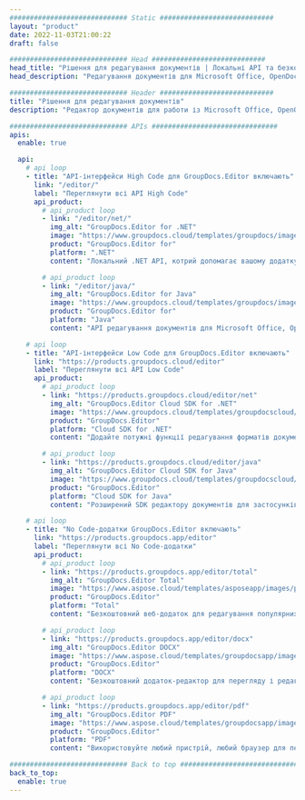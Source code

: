 ```yaml
---
############################# Static ############################
layout: "product"
date: 2022-11-03T21:00:22
draft: false

############################# Head ############################
head_title: "Рішення для редагування документів | Локальні API та безкоштовні додатки"
head_description: "Редагування документів для Microsoft Office, OpenDocument, PDF та інших форматів файлів із використанням локальних API чи додатки для онлайн-редактора документів."

############################# Header ############################
title: "Рішення для редагування документів"
description: "Редактор документів для работи із Microsoft Office, OpenOffice, PDF, HTML та іншими форматами файлів документів."

############################# APIs ###############################
apis:
  enable: true

  api:
    # api loop
    - title: "API-інтерфейси High Code для GroupDocs.Editor включають"
      link: "/editor/"
      label: "Переглянути всі API High Code"
      api_product:
        # api_product loop
        - link: "/editor/net/"
          img_alt: "GroupDocs.Editor for .NET"
          image: "https://www.groupdocs.cloud/templates/groupdocs/images/product-logos/groupdocs-editor-net.png"
          product: "GroupDocs.Editor for"
          platform: ".NET"
          content: "Локальний .NET API, котрий допомагає вашому додатку переглядати, редагувати і потім конвертувати документи."

        # api_product loop
        - link: "/editor/java/"
          img_alt: "GroupDocs.Editor for Java"
          image: "https://www.groupdocs.cloud/templates/groupdocs/images/product-logos/groupdocs-editor-java.png"
          product: "GroupDocs.Editor for"
          platform: "Java"
          content: "API редагування документів для Microsoft Office, OpenOffice, HTML та інших документів для управління у ваших додатках на основі Java."

    # api loop
    - title: "API-інтерфейси Low Code для GroupDocs.Editor включають"
      link: "https://products.groupdocs.cloud/editor"
      label: "Переглянути всі API Low Code"
      api_product:
        # api_product loop
        - link: "https://products.groupdocs.cloud/editor/net"
          img_alt: "GroupDocs.Editor Cloud SDK for .NET"
          image: "https://www.groupdocs.cloud/templates/groupdocscloud/images/sdk/272x272/groupdocs_editor-for-net.png"
          product: "GroupDocs.Editor"
          platform: "Cloud SDK for .NET"
          content: "Додайте потужні функції редагування форматів документів у додатках .NET за допомогою Cloud SDK для .NET. Редагувати документи MS Office, Web і XML."

        # api_product loop
        - link: "https://products.groupdocs.cloud/editor/java"
          img_alt: "GroupDocs.Editor Cloud SDK for Java"
          image: "https://www.groupdocs.cloud/templates/groupdocscloud/images/sdk/272x272/groupdocs_editor-for-java.png"
          product: "GroupDocs.Editor"
          platform: "Cloud SDK for Java"
          content: "Розширений SDK редактору документів для застосунків Java для редагування стандартних форматів файлів документів на любій платформі, здатний викликати REST API."

    # api loop
    - title: "No Code-додатки GroupDocs.Editor включають"
      link: "https://products.groupdocs.app/editor"
      label: "Переглянути всі No Code-додатки"
      api_product:
        # api_product loop
        - link: "https://products.groupdocs.app/editor/total"
          img_alt: "GroupDocs.Editor Total"
          image: "https://www.aspose.cloud/templates/asposeapp/images/products/logo/aspose_editor-app.png"
          product: "GroupDocs.Editor"
          platform: "Total"
          content: "Безкоштовний веб-додаток для редагування популярних форматів файлів із MS Office &amp; OpenOffice."

        # api_product loop
        - link: "https://products.groupdocs.app/editor/docx"
          img_alt: "GroupDocs.Editor DOCX"
          image: "https://www.aspose.cloud/templates/groupdocsapp/images/products/logo/groupdocs_words-app.png"
          product: "GroupDocs.Editor"
          platform: "DOCX"
          content: "Безкоштовний додаток-редактор для перегляду і редагування документів Microsoft Word онлайн."

        # api_product loop
        - link: "https://products.groupdocs.app/editor/pdf"
          img_alt: "GroupDocs.Editor PDF"
          image: "https://www.aspose.cloud/templates/groupdocsapp/images/products/logo/groupdocs_pdf-app.png"
          product: "GroupDocs.Editor"
          platform: "PDF"
          content: "Використовуйте любий пристрій, любий браузер для перегляду чи редагування документів PDF та XPS"

############################# Back to top ###############################
back_to_top:
  enable: true
---
```

